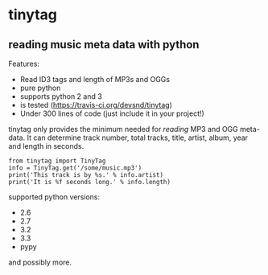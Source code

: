 tinytag 
=======

reading music meta data with python
-----------------------------------

Features:
  * Read ID3 tags and length of MP3s and OGGs
  * pure python
  * supports python 2 and 3
  * is tested (https://travis-ci.org/devsnd/tinytag)
  * Under 300 lines of code (just include it in your project!) 

tinytag only provides the minimum needed for _reading_ MP3 and OGG meta-data.
It can determine track number, total tracks, title, artist, album, year and length in seconds.

    from tinytag import TinyTag
    info = TinyTag.get('/some/music.mp3')
    print('This track is by %s.' % info.artist)
    print('It is %f seconds long.' % info.length)

supported python versions:

 * 2.6
 * 2.7
 * 3.2
 * 3.3
 * pypy

and possibly more.

